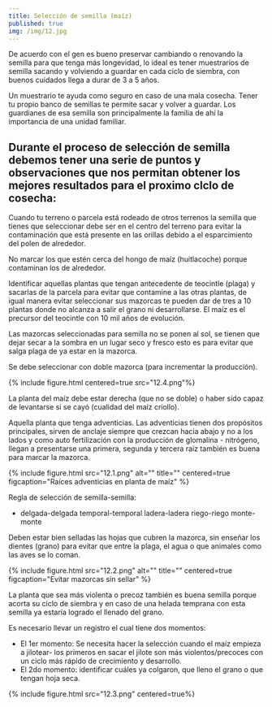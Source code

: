 ```yaml
---
title: Selección de semilla (maíz)
published: true
img: /img/12.jpg
---
```


De acuerdo con el gen es bueno preservar cambiando o renovando la semilla para que tenga más longevidad, lo ideal es tener muestrarios de semilla sacando y volviendo a guardar en cada ciclo de siembra, con buenos cuidados llega a durar de 3 a 5 años.

Un muestrario te ayuda como seguro en caso de una mala cosecha. Tener tu propio banco de semillas te permite sacar y volver a guardar. Los guardianes de esa semilla son principalmente la familia de ahí la importancia de una unidad familiar.

## Durante el proceso de selección de semilla debemos tener una serie de puntos y observaciones que nos permitan obtener los mejores resultados para el proximo clclo de cosecha:

Cuando tu terreno o parcela está rodeado de otros terrenos la semilla que tienes que seleccionar debe ser en el centro del terreno para evitar la contaminación que está presente en las orillas debido a el esparcimiento del polen de alrededor.

No marcar los que estén cerca del hongo de maíz (huitlacoche) porque contaminan los de alrededor.

Identificar aquellas plantas que tengan antecedente de teocintle (plaga) y sacarlas de la parcela para evitar que contamine a las otras plantas, de igual manera evitar seleccionar sus mazorcas te pueden dar de tres a 10 plantas donde no alcanza a salir el grano ni desarrollarse. El maíz es el precursor del teocintle con 10 mil años de evolución.

Las mazorcas seleccionadas para semilla no se ponen al sol, se tienen que dejar secar a la sombra en un lugar seco y fresco esto es para evitar que salga plaga de ya estar en la mazorca.

Se debe seleccionar con doble mazorca (para incrementar la producción).

{% include figure.html 
centered=true
src="12.4.png"%}

La planta del maíz debe estar derecha (que no se doble) o haber sido capaz de levantarse si se cayó (cualidad del maíz criollo).

Aquella planta que tenga adventicias. Las adventicias tienen dos propósitos principales, sirven de anclaje siempre que crezcan hacia abajo y no a los lados y como auto fertilización con la producción de glomalina - nitrógeno, llegan a presentarse una primera, segunda y tercera raíz también es buena para marcar la mazorca.

{% include figure.html 
src="12.1.png"
alt=""
title=""
centered=true
figcaption="Raíces adventicias en planta de maíz" %}

Regla de selección de semilla-semilla:
- delgada-delgada     temporal-temporal     ladera-ladera      riego-riego      monte-monte

Deben estar bien selladas las hojas que cubren la mazorca, sin enseñar los dientes (grano) para evitar que entre la plaga, el agua o que animales como las aves se lo coman.

{% include figure.html 
src="12.2.png"
alt=""
title=""
centered=true
figcaption="Evitar mazorcas sin sellar" %}

La planta que sea más violenta o precoz también es buena semilla porque acorta su ciclo de siembra y en caso de una helada temprana con esta semilla ya estaría logrado el llenado del grano.

Es necesario llevar un registro el cual tiene dos momentos:
- El 1er momento: Se necesita hacer la selección cuando el maíz empieza a jilotear- los primeros en sacar el jilote son más violentos/precoces con un ciclo más rápido de crecimiento y desarrollo.
- El 2do momento: identificar cuáles ya colgaron, que lleno el grano o que tengan hoja seca. 

{% include figure.html 
src="12.3.png"
centered=true%}